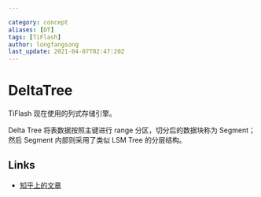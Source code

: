 ```yaml
---

category: concept
aliases: [DT]
tags: [TiFlash]
author: longfangsong
last_update: 2021-04-07T02:47:20Z
---
```


# DeltaTree

TiFlash 现在使用的列式存储引擎。

Delta Tree 将表数据按照主键进行 range 分区，切分后的数据块称为 Segment；然后 Segment 内部则采用了类似 LSM Tree 的分层结构。

## Links

- [知乎上的文章](https://zhuanlan.zhihu.com/p/164490310)
